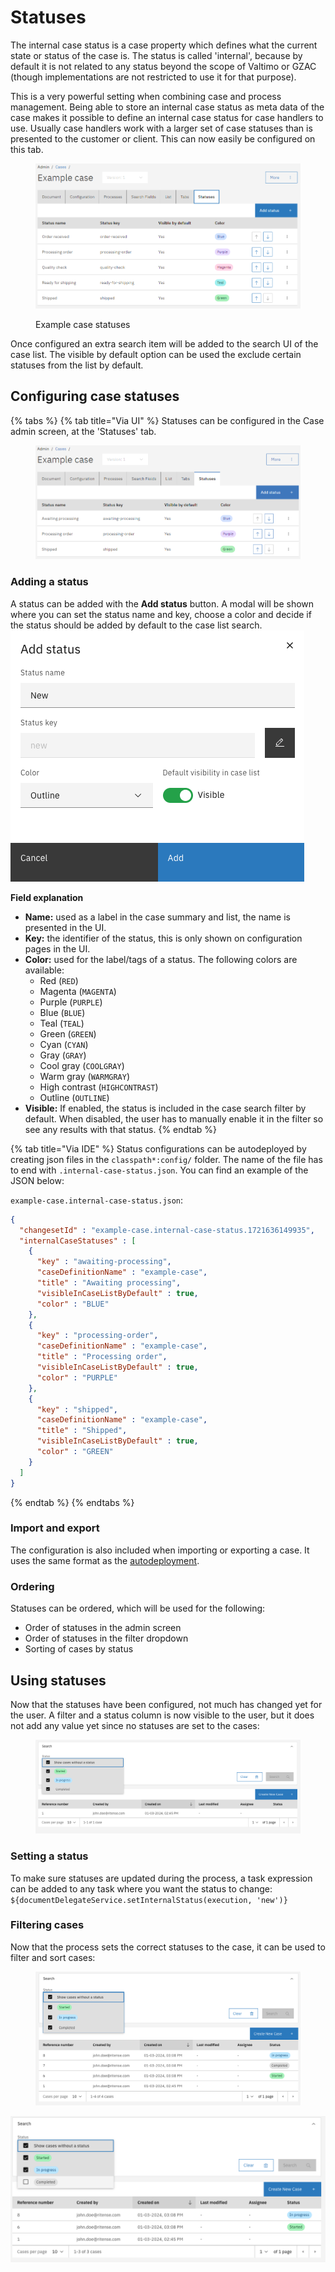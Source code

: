 # Statuses

The internal case status is a case property which defines what the current state or status of the case is. The status is called 'internal', because by default it is not related to any status beyond the scope of Valtimo or GZAC (though implementations are not restricted to use it for that purpose).

This is a very powerful setting when combining case and process management. Being able to store an internal case status as meta data of the case makes it possible to define an internal case status for case handlers to use. Usually case handlers work with a larger set of case statuses than is presented to the customer or client. This can now easily be configured on this tab.

<figure><img src="../../.gitbook/assets/image (25).png" alt=""><figcaption><p>Example case statuses</p></figcaption></figure>

Once configured an extra search item will be added to the search UI of the case list. The visible by default option can be used the exclude certain statuses from the list by default.

## Configuring case statuses

{% tabs %}
{% tab title="Via UI" %}
Statuses can be configured in the Case admin screen, at the 'Statuses' tab.

<figure><img src="../../.gitbook/assets/image (28).png" alt=""><figcaption></figcaption></figure>

### Adding a status

A status can be added with the **Add status** button. A modal will be shown where you can set the status name and key, choose a color and decide if the status should be added by default to the case list search.\
&#x20;![Add internal status](../../using-valtimo/case/img/add-internal-status.png)

**Field explanation**

* **Name:** used as a label in the case summary and list, the name is presented in the UI.
* **Key:** the identifier of the status, this is only shown on configuration pages in the UI.
* **Color:** used for the label/tags of a status. The following colors are available:
  * Red (`RED`)
  * Magenta (`MAGENTA`)
  * Purple (`PURPLE`)
  * Blue (`BLUE`)
  * Teal (`TEAL`)
  * Green (`GREEN`)
  * Cyan (`CYAN`)
  * Gray (`GRAY`)
  * Cool gray (`COOLGRAY`)
  * Warm gray (`WARMGRAY`)
  * High contrast (`HIGHCONTRAST`)&#x20;
  * Outline (`OUTLINE`)
* **Visible:** If enabled, the status is included in the case search filter by default. When disabled, the user has to manually enable it in the filter so see any results with that status.
{% endtab %}

{% tab title="Via IDE" %}
Status configurations can be autodeployed by creating json files in the `classpath*:config/` folder. The name of the file has to end with `.internal-case-status.json`. You can find an example of the JSON below:

`example-case.internal-case-status.json`:

```json
{
  "changesetId" : "example-case.internal-case-status.1721636149935",
  "internalCaseStatuses" : [
    {
      "key" : "awaiting-processing",
      "caseDefinitionName" : "example-case",
      "title" : "Awaiting processing",
      "visibleInCaseListByDefault" : true,
      "color" : "BLUE"
    },
    {
      "key" : "processing-order",
      "caseDefinitionName" : "example-case",
      "title" : "Processing order",
      "visibleInCaseListByDefault" : true,
      "color" : "PURPLE"
    },
    {
      "key" : "shipped",
      "caseDefinitionName" : "example-case",
      "title" : "Shipped",
      "visibleInCaseListByDefault" : true,
      "color" : "GREEN"
    }
  ]
}
```
{% endtab %}
{% endtabs %}

### Import and export

The configuration is also included when importing or exporting a case. It uses the same format as the [autodeployment](statuses.md#autodeployment).

### Ordering

Statuses can be ordered, which will be used for the following:

* Order of statuses in the admin screen
* Order of statuses in the filter dropdown
* Sorting of cases by status

## Using statuses

Now that the statuses have been configured, not much has changed yet for the user. A filter and a status column is now visible to the user, but it does not add any value yet since no statuses are set to the cases:&#x20;

<figure><img src="../../using-valtimo/case/img/internal-status-case-list.png" alt=""><figcaption></figcaption></figure>

### Setting a status

To make sure statuses are updated during the process, a task expression can be added to any task where you want the status to change: `${documentDelegateService.setInternalStatus(execution, 'new')}`

### Filtering cases

Now that the process sets the correct statuses to the case, it can be used to filter and sort cases:&#x20;

<figure><img src="../../using-valtimo/case/img/internal-status-filtering.png" alt=""><figcaption></figcaption></figure>

![Internal status filtered](../../using-valtimo/case/img/internal-status-filtered.png)
